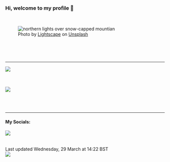 <h3>Hi, welcome to my profile 👋</h3>

<br />
<figure>
  <img
    src="https://images.unsplash.com/photo-1531366936337-7c912a4589a7?crop=entropy&cs=tinysrgb&fit=max&fm=jpg&ixid=MnwyNzQ3MDB8MHwxfHJhbmRvbXx8fHx8fHx8fDE2ODAwOTI4ODA&ixlib=rb-4.0.3&q=80&w=1080&auto=format"
    alt="northern lights over snow-capped mountian" 
  />
  <figcaption>Photo by <a
    href="https://unsplash.com/@lightscape?utm_source=Profile%20readme&utm_medium=referral">Lightscape</a> on <a
    href="https://unsplash.com/?utm_source=Profile%20readme&utm_medium=referral">Unsplash</a></figcaption>
</figure>




  <br /><br /><br />

<hr />
<img
  src="https://github-readme-stats.vercel.app/api?username=shanelucy&show_icons=true&theme=calm"
/>
<br /><br /><br />

<img 
  src="https://github-readme-stats.vercel.app/api/top-langs/?username=shanelucy&theme=calm"
/>
<br /><br /><br /><br />
<hr />
<h4>My Socials:</h4>
<a href="https://uk.linkedin.com/in/shane-lucy-4735b616a">
  <img
    src="https://img.shields.io/badge/linkedin%20-%230077B5.svg?&style=for-the-badge&logo=linkedin&logoColor=white"
  />
</a>
<br /><br /><br />
Last updated Wednesday, 29 March at 14:22 BST
<br />
<img
  src="https://github.com/ShaneLucy/ShaneLucy/workflows/README%20build/badge.svg"
/>
